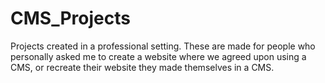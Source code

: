 # CMS_Projects
Projects created in a professional setting. These are made for people who personally asked me to create a website where we agreed upon using a CMS, or recreate their website they made themselves in a CMS.
